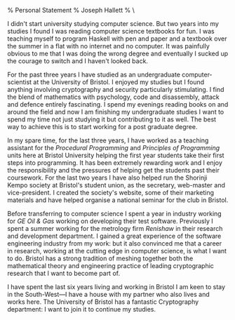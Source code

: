 % Personal Statement 
% Joseph Hallett 
% \ 

I didn't start university studying computer science. But two years into my studies I found I was reading computer science textbooks for fun. I was teaching myself to program Haskell with pen and paper and a textbook over the summer in a flat with no internet and no computer. It was painfully obvious to me that I was doing the wrong degree and eventually I sucked up the courage to switch and I haven't looked back. 

For the past three years I have studied as an undergraduate computer-scientist at the University of Bristol. I enjoyed my studies but I found anything involving cryptography and security particularly stimulating. I find the blend of mathematics with psychology, code and disassembly, attack and defence entirely fascinating.  I spend my evenings reading books on and around the field and now I am finishing my undergraduate studies I want to spend my time not just studying it but contributing to it as well. The best way to achieve this is to start working for a post graduate degree.

In my spare time, for the last three years, I have worked as a teaching assistant for the *Procedural Programming* and *Principles of Programming* units here at Bristol University helping the first year students take their first steps into programming. It has been extremely rewarding work and I enjoy the responsibility and the pressures of helping get the students past their coursework. 
For the last two years I have also helped run the Shorinji Kempo society at Bristol's student union, as the secretary, web-master and vice-president. I created the society's website, some of their marketing materials and have helped organise a national seminar for the club in Bristol.

Before transferring to computer science I spent a year in industry working for *GE Oil & Gas* working on developing their test software. Previously I spent a summer working for the metrology firm *Renishaw* in their research and development department. I gained a great experience of the software engineering industry from my work: but it also convinced me that a career in research, working at the cutting edge in computer science, is what I want to do.  Bristol has a strong tradition of meshing together both the mathematical theory and engineering practice of leading cryptographic research that I want to become part of.

I have spent the last six years living and working in Bristol I am keen to stay in the South-West—I have a house with my partner who also lives and works here. The University of Bristol has a fantastic Cryptography department: I want to join it to continue my studies.

